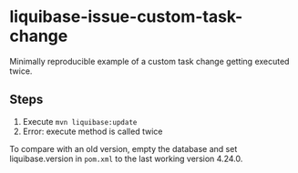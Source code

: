 # liquibase-issue-custom-task-change
Minimally reproducible example of a custom task change getting executed twice.

## Steps
1. Execute `mvn liquibase:update`
2. Error: execute method is called twice

To compare with an old version, empty the database and set liquibase.version in `pom.xml` to the last working version 4.24.0.
